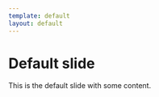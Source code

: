 ```yaml
---
template: default
layout: default
---
```


# Default slide

This is the default slide with some content.
